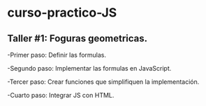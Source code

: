 # curso-practico-JS

## Taller #1: Foguras geometricas.

-Primer paso: Definir las formulas.

-Segundo paso: Implementar las formulas en JavaScript.

-Tercer paso: Crear funciones que simplifiquen la implementación.

-Cuarto paso: Integrar JS con HTML.
